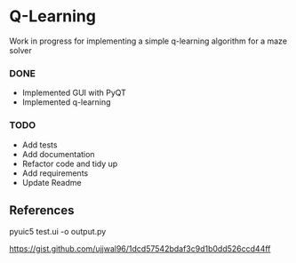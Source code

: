  # Q-Learning
 
 Work in progress for implementing a simple q-learning algorithm for a maze solver
 
 ### DONE
 * Implemented GUI with PyQT
 * Implemented q-learning
 
 ### TODO   
 * Add tests
 * Add documentation
 * Refactor code and tidy up
 * Add requirements
 * Update Readme 
 
 
## References
pyuic5 test.ui -o output.py


https://gist.github.com/ujjwal96/1dcd57542bdaf3c9d1b0dd526ccd44ff